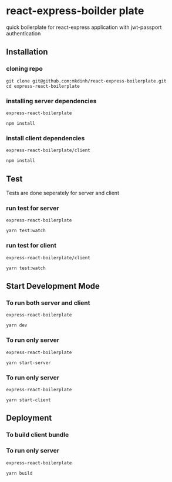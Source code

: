# react-express-boilder plate

quick boilerplate for react-express application with jwt-passport authentication

## Installation

### cloning repo

```
git clone git@github.com:mkdinh/react-express-boilerplate.git
cd express-react-boilerplate
```

### installing server dependencies

```
express-react-boilerplate

npm install
```

### install client dependencies

```
express-react-boilerplate/client

npm install
```

## Test

Tests are done seperately for server and client

### run test for server

```
express-react-boilerplate

yarn test:watch
```

### run test for client

```
express-react-boilerplate/client

yarn test:watch
```

## Start Development Mode

### To run both server and client

```
express-react-boilerplate

yarn dev
```

### To run only server

```
express-react-boilerplate

yarn start-server
```

### To run only server

```
express-react-boilerplate

yarn start-client
```

## Deployment

### To build client bundle

### To run only server

```
express-react-boilerplate

yarn build
```

```

```
